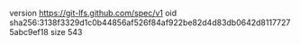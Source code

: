 version https://git-lfs.github.com/spec/v1
oid sha256:3138f3329d1c0b44856af526f84af922be82d4d83db0642d81177275abc9ef18
size 543
